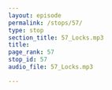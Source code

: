 ```yaml
---
layout: episode
permalink: /stops/57/
type: stop
section_title: 57_Locks.mp3
title: 
page_rank: 57
stop_id: 57
audio_file: 57_Locks.mp3

---
```

